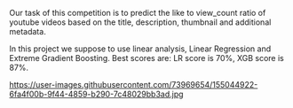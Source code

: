 Our task of this competition is to predict the like to view_count ratio of youtube videos based on the title, description, thumbnail and additional metadata.

In this project we suppose to use linear analysis, Linear Regression and Extreme Gradient Boosting. Best scores are: LR score is 70%, XGB score is 87%.



https://user-images.githubusercontent.com/73969654/155044922-6fa4f00b-9f44-4859-b290-7c48029bb3ad.jpg
